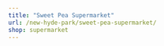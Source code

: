 ```yaml
---
title: "Sweet Pea Supermarket"
url: /new-hyde-park/sweet-pea-supermarket/
shop: supermarket
---
```


